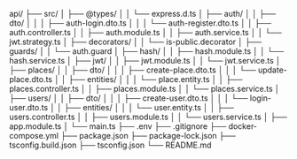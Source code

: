 api/
├── src/
│ ├── @types/
│ │ └── express.d.ts
│ ├── auth/
│ │ ├── dto/
│ │ │ ├── auth-login.dto.ts
│ │ │ └── auth-register.dto.ts
│ │ ├── auth.controller.ts
│ │ ├── auth.module.ts
│ │ ├── auth.service.ts
│ │ └── jwt.strategy.ts
│ ├── decorators/
│ │ └── is-public.decorator
│ ├── guards/
│ │ └── auth.guard
│ ├── hash/
│ │ ├── hash.module.ts
│ │ └── hash.service.ts
│ ├── jwt/
│ │ ├── jwt.module.ts
│ │ └── jwt.service.ts
│ ├── places/
│ │ ├── dto/
│ │ │ ├── create-place.dto.ts
│ │ │ └── update-place.dto.ts
│ │ ├── entities/
│ │ │ └── place.entity.ts
│ │ ├── places.controller.ts
│ │ ├── places.module.ts
│ │ └── places.service.ts
│ ├── users/
│ │ ├── dto/
│ │ │ ├── create-user.dto.ts
│ │ │ └── login-user.dto.ts
│ │ ├── entities/
│ │ │ └── user.entity.ts
│ │ ├── users.controller.ts
│ │ ├── users.module.ts
│ │ └── users.service.ts
│ ├── app.module.ts
│ └── main.ts
├── .env
├── .gitignore
├── docker-compose.yml
├── package.json
├── package-lock.json
├── tsconfig.build.json
├── tsconfig.json
└── README.md
